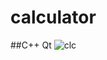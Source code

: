 # calculator
##C++ Qt
![clc](https://user-images.githubusercontent.com/55046386/213862526-912ae348-2ec6-4dc6-ad38-c965613ccef1.jpg)
